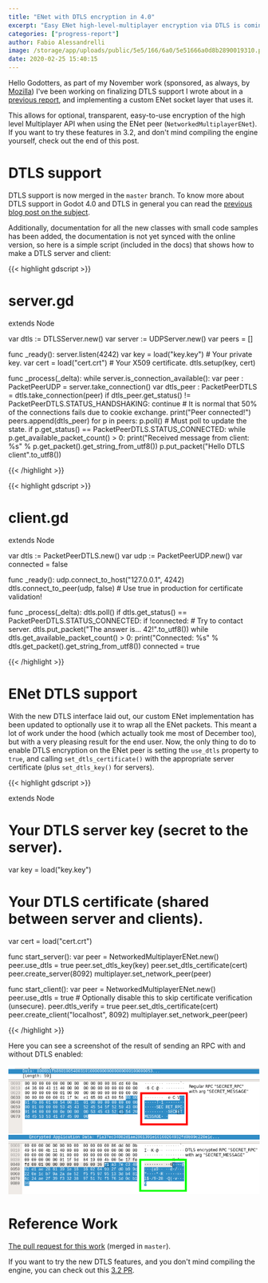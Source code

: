 ```yaml
---
title: "ENet with DTLS encryption in 4.0"
excerpt: "Easy ENet high-level-multiplayer encryption via DTLS is coming in Godot 4.0."
categories: ["progress-report"]
author: Fabio Alessandrelli
image: /storage/app/uploads/public/5e5/166/6a0/5e51666a0d8b2890019310.png
date: 2020-02-25 15:40:15
---
```


Hello Godotters, as part of my November work (sponsored, as always, by [Mozilla](/article/godot-engine-awarded-50000-mozilla-open-source-support-program)) I've been working on finalizing DTLS support I wrote about in a [previous report](/article/dtls-report-1), and implementing a custom ENet socket layer that uses it.

This allows for optional, transparent, easy-to-use encryption of the high level Multiplayer API when using the ENet peer (`NetworkedMultiplayerENet`). If you want to try these features in 3.2, and don't mind compiling the engine yourself, check out the end of this post.

DTLS support
============

DTLS support is now merged in the `master` branch. To know more about DTLS support in Godot 4.0 and DTLS in general you can read the [previous blog post on the subject](/article/dtls-report-1).

Additionally, documentation for all the new classes with small code samples has been added, the documentation is not yet synced with the online version, so here is a simple script (included in the docs) that shows how to make a DTLS server and client:

{{< highlight gdscript >}}

# server.gd
extends Node

var dtls := DTLSServer.new()
var server := UDPServer.new()
var peers = []

func _ready():
    server.listen(4242)
    var key = load("key.key") # Your private key.
    var cert = load("cert.crt") # Your X509 certificate.
    dtls.setup(key, cert)

func _process(_delta):
    while server.is_connection_available():
        var peer : PacketPeerUDP = server.take_connection()
        var dtls_peer : PacketPeerDTLS = dtls.take_connection(peer)
        if dtls_peer.get_status() != PacketPeerDTLS.STATUS_HANDSHAKING:
            continue # It is normal that 50% of the connections fails due to cookie exchange.
        print("Peer connected!")
        peers.append(dtls_peer)
    for p in peers:
        p.poll() # Must poll to update the state.
        if p.get_status() == PacketPeerDTLS.STATUS_CONNECTED:
            while p.get_available_packet_count() > 0:
                print("Received message from client: %s" % p.get_packet().get_string_from_utf8())
                p.put_packet("Hello DTLS client".to_utf8())

{{< /highlight >}}

{{< highlight gdscript >}}

# client.gd
extends Node

var dtls := PacketPeerDTLS.new()
var udp := PacketPeerUDP.new()
var connected = false

func _ready():
    udp.connect_to_host("127.0.0.1", 4242)
    dtls.connect_to_peer(udp, false) # Use true in production for certificate validation!

func _process(_delta):
    dtls.poll()
    if dtls.get_status() == PacketPeerDTLS.STATUS_CONNECTED:
        if !connected:
            # Try to contact server.
            dtls.put_packet("The answer is... 42!".to_utf8())
        while dtls.get_available_packet_count() > 0:
            print("Connected: %s" % dtls.get_packet().get_string_from_utf8())
            connected = true

{{< /highlight >}}

ENet DTLS support
=================

With the new DTLS interface laid out, our custom ENet implementation has been updated to optionally use it to wrap all the ENet packets. This meant a lot of work under the hood (which actually took me most of December too), but with a very pleasing result for the end user. Now, the only thing to do to enable DTLS encryption on the ENet peer is setting the `use_dtls` property to `true`, and calling `set_dtls_certificate()` with the appropriate server certificate (plus `set_dtls_key()` for servers).

{{< highlight gdscript >}}

extends Node

# Your DTLS server key (secret to the server).
var key = load("key.key")
# Your DTLS certificate (shared between server and clients).
var cert = load("cert.crt")

func start_server():
	var peer = NetworkedMultiplayerENet.new()
	peer.use_dtls = true
	peer.set_dtls_key(key)
	peer.set_dtls_certificate(cert)
	peer.create_server(8092)
	multiplayer.set_network_peer(peer)

func start_client():
	var peer = NetworkedMultiplayerENet.new()
	peer.use_dtls = true
	# Optionally disable this to skip certificate verification (unsecure).
	peer.dtls_verify = true
	peer.set_dtls_certificate(cert)
	peer.create_client("localhost", 8092)
	multiplayer.set_network_peer(peer)

{{< /highlight >}}

Here you can see a screenshot of the result of sending an RPC with and without DTLS enabled:


![View of non-encrypted and DTLS encrypted RPCs](/storage/app/uploads/public/5e5/164/7e8/5e51647e88bcd863421756.png)


Reference Work
==============

[The pull request for this work](https://github.com/godotengine/godot/pull/36296) (merged in `master`).

If you want to try the new DTLS features, and you don't mind compiling the engine, you can check out this [3.2 PR](https://github.com/godotengine/godot/pull/35091).
